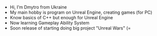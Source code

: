- Hi, I’m Dmytro from Ukraine
- My main hobby is program on Unreal Engine, creating games (for PC)
- Know basics of C++ but enough for Unreal Engine
- Now learning Gameplay Ability System
- Soon release of starting doing big project "Unreal Wars" (=
